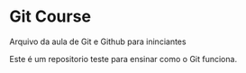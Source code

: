 # Git Course

Arquivo da aula de Git e Github para ininciantes

Este é um repositorio teste para ensinar como o Git funciona.
